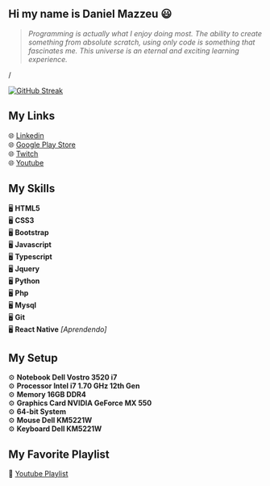 ## Hi my name is Daniel Mazzeu 😃
<blockquote><em>Programming is actually what I enjoy doing most. The ability to create something from absolute scratch, using only code is something that fascinates me. This universe is an eternal and exciting learning experience.</em></blockquote>/<br/>

<a href="https://git.io/streak-stats"><img src="https://streak-stats.demolab.com?user=danzzeu&theme=solarized-dark&hide_border=true&border_radius=5&card_width=950&background=EBEBEB00" alt="GitHub Streak" /></a>

## My Links
🌐 <a href="https://www.linkedin.com/in/danielmazzeulk" rel="follow" target="_blank">Linkedin</a> <br/>
🌐 <a href="https://www.youtube.com/playlist?list=PLiduNjzudndvROdIuM9HornT6zeRk3FDn" rel="follow" target="_blank">Google Play Store</a> <br/>
🌐 <a href="https://www.twitch.tv/danzzeu" rel="follow" target="_blank">Twitch</a> <br/>
🌐 <a href="https://www.youtube.com/playlist?list=PLiduNjzudndvROdIuM9HornT6zeRk3FDn" rel="follow" target="_blank">Youtube</a> <br/>

## My Skills
🖥️ **HTML5** <br/>
🖥️ **CSS3** <br/>
🖥️ **Bootstrap** <br/>
🖥️ **Javascript** <br/>
🖥️ **Typescript** <br/>
🖥️ **Jquery** <br/>
🖥️ **Python** <br/>
🖥️ **Php** <br/>
🖥️ **Mysql** <br/>
🖥️ **Git** <br/>
🖥️ **React Native** <em>[Aprendendo]</em>

## My Setup
⚙️ **Notebook Dell Vostro 3520 i7** <br/>
⚙️ **Processor Intel i7 1.70 GHz 12th Gen** <br/>
⚙️ **Memory 16GB DDR4** <br/>
⚙️ **Graphics Card NVIDIA GeForce MX 550** <br/>
⚙️ **64-bit System** <br/>
⚙️ **Mouse Dell KM5221W** <br/>
⚙️ **Keyboard Dell KM5221W** <br/>

## My Favorite Playlist
🎵 <a href="https://www.youtube.com/playlist?list=PLiduNjzudndvROdIuM9HornT6zeRk3FDn" rel="follow" target="_blank">Youtube Playlist</a>
